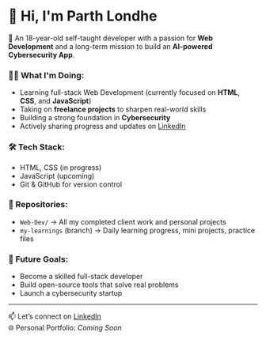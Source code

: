 # 👋 Hi, I'm Parth Londhe

🚀 An 18-year-old self-taught developer with a passion for **Web Development** and a long-term mission to build an **AI-powered Cybersecurity App**.

### 👨‍💻 What I'm Doing:
- Learning full-stack Web Development (currently focused on **HTML**, **CSS**, and **JavaScript**)
- Taking on **freelance projects** to sharpen real-world skills
- Building a strong foundation in **Cybersecurity**
- Actively sharing progress and updates on [LinkedIn](https://www.linkedin.com/)

### 🛠️ Tech Stack:
- HTML, CSS (in progress)
- JavaScript (upcoming)
- Git & GitHub for version control

### 📁 Repositories:
- `Web-Dev/` → All my completed client work and personal projects
- `my-learnings` (branch) → Daily learning progress, mini projects, practice files

### 🧠 Future Goals:
- Become a skilled full-stack developer
- Build open-source tools that solve real problems
- Launch a cybersecurity startup

---

📫 Let’s connect on [LinkedIn](https://www.linkedin.com/)  
🌐 Personal Portfolio: *Coming Soon*


